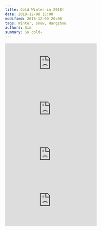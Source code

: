```yaml
---
title: Cold Winter in 2018!
date: 2018-12-08 15:00
modified: 2018-12-09 20:00
tags: Winter, snow, Hangzhou
authors: Sim
summary: So cold~
---
```


<iframe class="youtube" allow="autoplay; encrypted-media" allowfullscreen="" src="https://www.youtube.com/embed/NLhL32Qm3UI" frameborder="0"></iframe>  
<iframe class="youtube" allow="autoplay; encrypted-media" allowfullscreen="" src="https://www.youtube.com/embed/yVyiQTp-MuI" frameborder="0"></iframe>  
<iframe class="youtube" allow="autoplay; encrypted-media" allowfullscreen="" src="https://www.youtube.com/embed/ves4W2ymrGs" frameborder="0"></iframe>  
<iframe class="youtube" allow="autoplay; encrypted-media" allowfullscreen="" src="https://www.youtube.com/embed/TeG4I6VyR00" frameborder="0"></iframe>  

